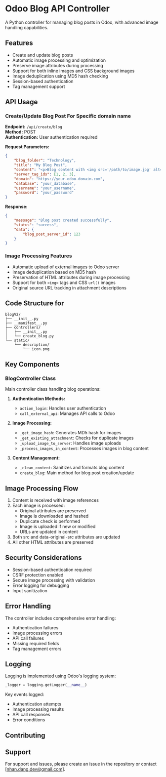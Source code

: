 # Odoo Blog API Controller

A Python controller for managing blog posts in Odoo, with advanced image handling capabilities.

## Features

- Create and update blog posts
- Automatic image processing and optimization
- Preserve image attributes during processing
- Support for both inline images and CSS background images
- Image deduplication using MD5 hash checking
- Session-based authentication
- Tag management support

## API Usage

### Create/Update Blog Post For Specific domain name

**Endpoint:** `/api/create/blog`  
**Method:** POST  
**Authentication:** User authentication required

**Request Parameters:**
```json
{
    "blog_folder": "Technology",
    "title": "My Blog Post",
    "content": "<p>Blog content with <img src='/path/to/image.jpg' alt='test'></p>",
    "server_tag_ids": [1, 2, 3],
    "domain": "https://your-odoo-domain.com",
    "database": "your_database",
    "username": "your_username",
    "password": "your_password"
}
```

**Response:**
```json
{
    "message": "Blog post created successfully",
    "status": "success",
    "data": {
        "blog_post_server_id": 123
    }
}
```

### Image Processing Features
- Automatic upload of external images to Odoo server
- Image deduplication based on MD5 hash
- Preservation of HTML attributes during image processing
- Support for both `<img>` tags and CSS `url()` images
- Original source URL tracking in attachment descriptions

## Code Structure for 

```
blogV2/
├── __init__.py
├── __manifest__.py
├── controllers/
│   ├── __init__.py
│   └── create_blog.py
└── static/
    └── description/
        └── icon.png
```

## Key Components

### BlogController Class

Main controller class handling blog operations:

1. **Authentication Methods:**
   - `action_login`: Handles user authentication
   - `call_external_api`: Manages API calls to Odoo

2. **Image Processing:**
   - `_get_image_hash`: Generates MD5 hash for images
   - `_get_existing_attachment`: Checks for duplicate images
   - `_upload_image_to_server`: Handles image uploads
   - `_process_images_in_content`: Processes images in blog content

3. **Content Management:**
   - `_clean_content`: Sanitizes and formats blog content
   - `create_blog`: Main method for blog post creation/update

## Image Processing Flow

1. Content is received with image references
2. Each image is processed:
   - Original attributes are preserved
   - Image is downloaded and hashed
   - Duplicate check is performed
   - Image is uploaded if new or modified
   - URLs are updated in content
3. Both src and data-original-src attributes are updated
4. All other HTML attributes are preserved

## Security Considerations

- Session-based authentication required
- CSRF protection enabled
- Secure image processing with validation
- Error logging for debugging
- Input sanitization

## Error Handling

The controller includes comprehensive error handling:
- Authentication failures
- Image processing errors
- API call failures
- Missing required fields
- Tag management errors

## Logging

Logging is implemented using Odoo's logging system:
```python
_logger = logging.getLogger(__name__)
```

Key events logged:
- Authentication attempts
- Image processing results
- API call responses
- Error conditions

## Contributing

## Support

For support and issues, please create an issue in the repository or contact [nhan.dang.dev@gmail.com].